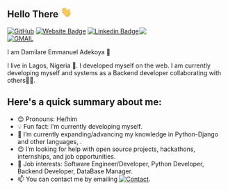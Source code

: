<h2> Hello There <img src="https://raw.githubusercontent.com/ABSphreak/ABSphreak/master/gifs/Hi.gif" height="25px"></h2>

<img align="right" src="https://github.com/rajput2107/rajput2107/blob/master/Assets/Developer.gif" width='200'/>

[![GitHub](https://img.shields.io/badge/-GITHUB-blue?style=for-the-badge&logo=github)](https://github.com/iamdamified) [![Website Badge](https://img.shields.io/badge/-webpage-000000?style=for-the-badge&logo=Google-Chrome&logoColor=white&link=https://webpage/)](https://#) [![Linkedin Badge](https://img.shields.io/badge/-Linkedin-blue?style=for-the-badge&logo=Linkedin&logoColor=white&link=https://www.linkedin.com/in/emmanuel-adekoya-pmp-740325244)](https://www.linkedin.com/in/emmanuel-adekoya-pmp-740325244) 
 [![GMAIL](https://img.shields.io/badge/-GMAIL-yellow?style=for-the-badge&logo=gmail&logoColor=white)](mailto:m.iamdamified@gmail.com)
  
I am Damilare Emmanuel Adekoya 🧔

I live in Lagos, Nigeria 🏫. I developed myself on the web. I am currently developing myself and systems as a Backend developer collaborating with others<!--at <a href="https://www.linkedin.com/in/emmanuel-adekoya-pmp-740325244/">IKAS</a>-->👨‍💻. 

## **Here's a quick summary about me**:

- 😊 Pronouns: He/him
- 💡 Fun fact: I'm currently developing myself.
- 🌱 I’m currently expanding/advancing my knowledge in Python-Django and other languages, .
- 😊 I’m looking for help with open source projects, hackathons, internships, and job opportunities.
- 💼 Job interests: Software Engineer/Developer, Python Developer, Backend Developer, DataBase Manager.
- 📫 You can contact me by emailing [![Contact](https://img.shields.io/badge/-GMAIL-yellow?style=for-the-badge&logo=gmail&logoColor=white)](mailto:m.iamdamified@gmail.com).

<!-- ## 📈 Github Stats -->

<!-- | <img align="center" src="https://github-readme-stats.vercel.app/api?username=ezimoha-obichukwu&show_icons=true&include_all_commits=true&hide_border=true" alt="Ezimoha's GitHub stats" /> | <img align="center" src="https://github-readme-stats.vercel.app/api/top-langs/?username=ezimoha-obichukwu&langs_count=8&layout=compact&hide_border=true" alt="Ezimoha's GitHub stats" /> |
| ------------- | ------------- |
 -->




